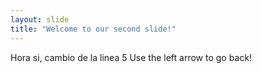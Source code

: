```yaml
---
layout: slide
title: "Welcome to our second slide!"
---
```

Hora si, cambio de la linea 5
Use the left arrow to go back!
